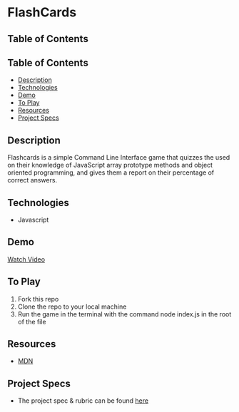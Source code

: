 # FlashCards

## Table of Contents
## Table of Contents
  - [Description](#Description)
  - [Technologies](#Technologies)
  - [Demo](#Demo)
  - [To Play](#To-Play)
  - [Resources](#Resources)
  - [Project Specs](#Project-Specs)

## Description

Flashcards is a simple Command Line Interface game that quizzes the used on their knowledge of JavaScript array prototype methods and object oriented programming, and gives them a report on their percentage of correct answers.

## Technologies
  - Javascript

## Demo
[Watch Video](https://user-images.githubusercontent.com/81662051/125014310-b2ec2200-e02a-11eb-8b18-6575c176c44c.mov)

## To Play
1. Fork this repo  
2. Clone the repo to your local machine
3. Run the game in the terminal with the command node index.js in the root of the file

## Resources
  - [MDN](http://developer.mozilla.org/en-US/)

## Project Specs
  - The project spec & rubric can be found [here](https://frontend.turing.edu/projects/flash-cards.html)
